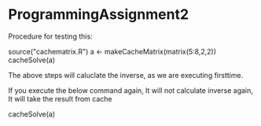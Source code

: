 ProgrammingAssignment2
======================

Procedure for testing this:
  
   source("cachematrix.R")
   a <- makeCacheMatrix(matrix(5:8,2,2))
   cacheSolve(a)
   
 The above steps will caluclate the inverse, as we are executing firsttime.
 
 If you  execute the below command again, It will not calculate inverse again, It will take the result from cache
 
 cacheSolve(a)
